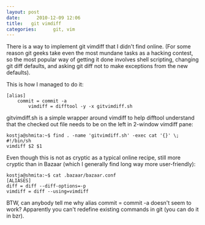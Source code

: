 ```yaml
---
layout: post
date:      2010-12-09 12:06
title:   git vimdiff
categories:      git, vim
---
```


There is a way to implement git vimdiff that I didn't find online. 
(For some reason git geeks take even the most mundane tasks as a hacking contest, so the most popular way of getting it done involves shell scripting, changing git diff defaults, and asking git diff not to make exceptions from the new defaults).

This is how I managed to do it:

    [alias]
        commit = commit -a
            vimdiff = difftool -y -x gitvimdiff.sh

gitvimdiff.sh is a simple wrapper around vimdiff to help difftool understand that the checked out file needs to be on the left in 2-window vimdiff pane:

    kostja@shmita:~$ find . -name 'gitvimdiff.sh' -exec cat '{}' \;
    #!/bin/sh
    vimdiff $2 $1

Even though this is not as cryptic as a typical online recipe, still more cryptic than in Bazaar (which I generally find long way more user-friendly):

    kostja@shmita:~$ cat .bazaar/bazaar.conf 
    [ALIASES]
    diff = diff --diff-options=-p
    vimdiff = diff --using=vimdiff


BTW, can anybody tell me why alias commit = commit -a doesn't seem to work? Apparently you can't redefine existing commands in git (you can do it in bzr).
